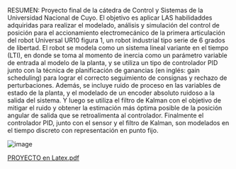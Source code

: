 RESUMEN:
Proyecto final de la cátedra de Control y Sistemas de la Universidad Nacional de Cuyo. El objetivo es 
aplicar LAS habilidaddes adquiridas para realizar el modelado, análisis y simulación del control de 
posición para el accionamiento electromecánico de la primera articulación del robot Universal UR10 
figura 1, un robot industrial tipo serie de 6 grados de libertad.
El robot se modela como un sistema lineal variante en el tiempo (LTI), en donde se toma al
momento de inercia como un parámetro variable de entrada al modelo de la planta, y se utiliza
un tipo de controlador PID junto con la técnica de planificación de ganancias (en inglés: gain
scheduling) para lograr el correcto seguimiento de consignas y rechazo de perturbaciones.
Además, se incluye ruido de proceso en las variables de estado de la planta, y el modelado de
un encoder absoluto ruidoso a la salida del sistema. Y luego se utiliza el filtro de Kalman con el
objetivo de mitigar el ruido y obtener la estimación más óptima posible de la posición angular de
salida que se retroalimenta al controlador.
Finalmente el controlador PID, junto con el sensor y el filtro de Kalman, son modelados en el
tiempo discreto con representación en punto fijo.

![image](https://github.com/user-attachments/assets/0bc8e18c-ce03-4214-888e-d07b95264292)


[PROYECTO en Latex.pdf](https://github.com/user-attachments/files/18777277/PROYECTO.en.Latex.pdf)
